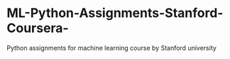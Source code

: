 # ML-Python-Assignments-Stanford-Coursera-
Python assignments for machine learning course by Stanford university  
